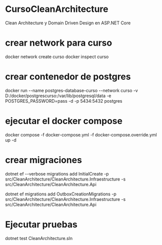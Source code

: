 # CursoCleanArchitecture
 Clean Architecture y Domain Driven Design en ASP.NET Core 



# crear network para curso
docker network create curso 
docker inspect curso 

# crear contenedor de postgres
docker run --name postgres-database-curso --network curso -v D:/docker/postgrescurso:/var/lib/postgresql/data -e POSTGRES_PASSWORD=pass  -d -p 5434:5432  postgres


# ejecutar el docker compose
docker compose -f docker-compose.yml -f docker-compose.override.yml up -d


# crear migraciones

dotnet ef --verbose migrations add InitialCreate -p src/CleanArchitecture/CleanArchitecture.Infraestructure -s src/CleanArchitecture/CleanArchitecture.Api

dotnet ef migrations add OutboxCreationMigrations -p src/CleanArchitecture/CleanArchitecture.Infraestructure -s src/CleanArchitecture/CleanArchitecture.Api


# Ejecutar pruebas
dotnet test CleanArchitecture.sln